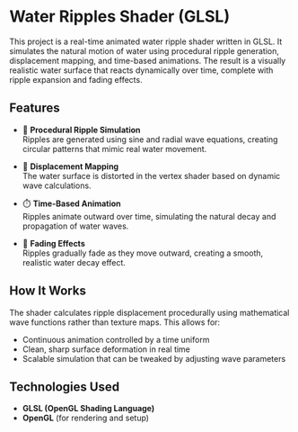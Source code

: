# Water Ripples Shader (GLSL)

This project is a real-time animated water ripple shader written in GLSL. It simulates the natural motion of water using procedural ripple generation, displacement mapping, and time-based animations. The result is a visually realistic water surface that reacts dynamically over time, complete with ripple expansion and fading effects.

## Features

- 🌊 **Procedural Ripple Simulation**  
  Ripples are generated using sine and radial wave equations, creating circular patterns that mimic real water movement.

- 🔀 **Displacement Mapping**  
  The water surface is distorted in the vertex shader based on dynamic wave calculations.

- ⏱️ **Time-Based Animation**  
  Ripples animate outward over time, simulating the natural decay and propagation of water waves.

- 🧼 **Fading Effects**  
  Ripples gradually fade as they move outward, creating a smooth, realistic water decay effect.

## How It Works

The shader calculates ripple displacement procedurally using mathematical wave functions rather than texture maps. This allows for:

- Continuous animation controlled by a time uniform
- Clean, sharp surface deformation in real time
- Scalable simulation that can be tweaked by adjusting wave parameters

## Technologies Used

- **GLSL (OpenGL Shading Language)**  
- **OpenGL** (for rendering and setup)
